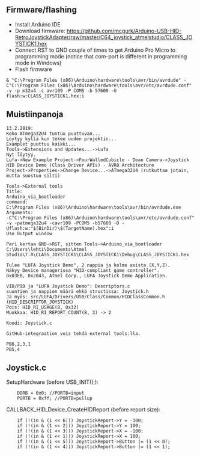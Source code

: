 ## Firmware/flashing
- Install Arduino IDE
- Download firmware: https://github.com/mcgurk/Arduino-USB-HID-RetroJoystickAdapter/raw/master/C64_joystick_atmelstudio/CLASS_JOYSTICK1.hex
- Connect RST to GND couple of times to get Arduino Pro Micro to programming mode (notice that com-port is different in programming mode in Windows)
- Flash firmware
```
& "C:\Program Files (x86)\Arduino\hardware\tools\avr/bin/avrdude" -C"C:\Program Files (x86)\Arduino\hardware\tools\avr/etc/avrdude.conf" -v -p m32u4 -c avr109 -P COM5 -b 57600 -U flash:w:CLASS_JOYSTICK1.hex:i
```

## Muistiinpanoja
```
13.2.2019:
Koko ATmega32U4 tuntuu puuttuvan...
Löytyy kyllä kun tekee uuden projektin...
Examplet puuttuu kaikki...
Tools->Extensions and Updates...->Lufa
Nyt löytyy.
Lufa->New Example Project->FourWalledCubicle - Dean Camera->Joystick HID Device Demo (Class Driver APIs) - AVR8 Architecture
Project->Properties->Change Device...->ATmega32U4 (rutkuttaa jotain, mutta suostuu silti)

Tools->External tools
Title:
Arduino_via_bootloader
command:
C:\Program Files (x86)\Arduino\hardware\tools\avr/bin/avrdude.exe
Arguments:
-C"C:\Program Files (x86)\Arduino\hardware\tools\avr/etc/avrdude.conf" -v -patmega32u4 -cavr109 -PCOM5 -b57600 -D -Uflash:w:"$(BinDir)\$(TargetName).hex":i
Use Output window

Pari kertaa GND->RST, sitten Tools->Arduino_via_bootloader
C:\Users\lehti\Documents\Atmel Studio\7.0\CLASS_JOYSTICK1\CLASS_JOYSTICK1\Debug\CLASS_JOYSTICK1.hex

Tulee "LUFA Joystick Demo", 2 nappia ja kolme axista (X,Y,Z).
Näkyy Device managerissa "HID-compliant game controller".
0x03EB, 0x2043, Atmel Corp., LUFA Joystick Demo Application.

VID/PID ja "LUFA Joystick Demo": Descriptors.c
suuntien ja nappien määrä ehkä structissa: Joystick.h
Ja myös: src/LUFA/Drivers/USB/Class/Common/HIDClassCommon.h (HID_DESCRIPTOR_JOYSTICK)
Pois: HID_RI_USAGE(8, 0x32)
Muokkaa: HID_RI_REPORT_COUNT(8, 3) -> 2

Koodi: Joystick.c

GitHub-integraation vois tehdä external tools:lla.

PB6,2,3,1
PB5,4
```
## Joystick.c
SetupHardware (before USB_INIT();):
```
	DDRB = 0x0; //PORTB=input
	PORTB = 0xff; //PORTB=pullup
```
  
CALLBACK_HID_Device_CreateHIDReport (before report size):
```
	if (!(in & (1 << 6))) JoystickReport->Y = -100;
	if (!(in & (1 << 2))) JoystickReport->Y = 100;
	if (!(in & (1 << 3))) JoystickReport->X = -100;
	if (!(in & (1 << 1))) JoystickReport->X = 100;
	if (!(in & (1 << 5))) JoystickReport->Button |= (1 << 0);
	if (!(in & (1 << 4))) JoystickReport->Button |= (1 << 1);
```
